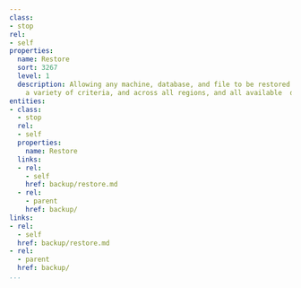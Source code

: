```yaml
---
class:
- stop
rel:
- self
properties:
  name: Restore
  sort: 3267
  level: 1
  description: Allowing any machine, database, and file to be restored based upon
    a variety of criteria, and across all regions, and all available  deployment options.
entities:
- class:
  - stop
  rel:
  - self
  properties:
    name: Restore
  links:
  - rel:
    - self
    href: backup/restore.md
  - rel:
    - parent
    href: backup/
links:
- rel:
  - self
  href: backup/restore.md
- rel:
  - parent
  href: backup/
...
```

